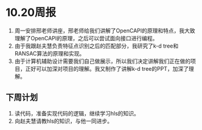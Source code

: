 # 10.20周报

1. 周一安排邢老师讲座，邢老师给我们讲解了OpenCAPI的原理和特点，我大致理解了OpenCAPI的原理，之后可以尝试面向接口进行编程。
2. 由于我跟赵夫慧负责特征点识别之后的匹配部分，我研究了k-d tree和RANSAC算法的原理和实现。
3. 由于计算机辅助设计需要我们自己做展示，所以我们决定讲解我们正在做的项目，正好可以加深对项目的理解。我又制作了讲解k-d tree的PPT，加深了理解。

## 下周计划
1. 读代码，准备实现代码的逻辑，继续学习hls的知识。
2. 向赵夫慧请教hls的知识，与他一同进步。
